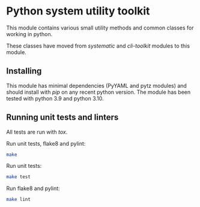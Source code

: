 # Python system utility toolkit

This module contains various small utility methods and common classes for working in python.

These classes have moved from *systematic* and *cli-toolkit* modules to this module.

## Installing

This module has minimal dependencies (PyYAML and pytz modules) and should install with *pip*
on any recent python version. The module has been tested with python 3.9 and python 3.10.

## Running unit tests and linters

All tests are run with *tox*.

Run unit tests, flake8 and pylint:

```bash
make
```

Run unit tests:

```bash
make test
```

Run flake8 and pylint:

```bash
make lint
```
